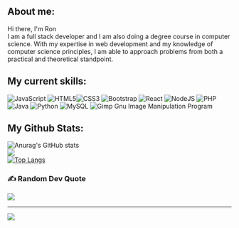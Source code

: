 ## About me:
Hi there, I'm Ron <br />  I am a full stack developer and I am also doing a degree course in computer science. With my expertise in web development and my knowledge of computer science principles, I am able to approach problems from both a practical and theoretical standpoint.
## My current skills:
![JavaScript](https://img.shields.io/badge/javascript-%23323330.svg?style=for-the-badge&logo=javascript&logoColor=%23F7DF1E) ![HTML5](https://img.shields.io/badge/html5-%23E34F26.svg?style=for-the-badge&logo=html5&logoColor=white)![CSS3](https://img.shields.io/badge/css3-%231572B6.svg?style=for-the-badge&logo=css3&logoColor=white) ![Bootstrap](https://img.shields.io/badge/bootstrap-%23563D7C.svg?style=for-the-badge&logo=bootstrap&logoColor=white) ![React](https://img.shields.io/badge/react-%2320232a.svg?style=for-the-badge&logo=react&logoColor=%2361DAFB) ![NodeJS](https://img.shields.io/badge/node.js-6DA55F?style=for-the-badge&logo=node.js&logoColor=white) ![PHP](https://img.shields.io/badge/php-%23777BB4.svg?style=for-the-badge&logo=php&logoColor=white) ![Java](https://img.shields.io/badge/java-%23ED8B00.svg?style=for-the-badge&logo=java&logoColor=white) ![Python](https://img.shields.io/badge/python-3670A0?style=for-the-badge&logo=python&logoColor=ffdd54) ![MySQL](https://img.shields.io/badge/mysql-%2300f.svg?style=for-the-badge&logo=mysql&logoColor=white)
![Gimp Gnu Image Manipulation Program](https://img.shields.io/badge/Gimp-657D8B?style=for-the-badge&logo=gimp&logoColor=FFFFFF)
## My Github Stats:
![Anurag's GitHub stats](https://github-readme-stats.vercel.app/api?username=Rontim&hide=prs&show_icons=true&theme=dracula&include_all_commits=true)<br />
![](https://github-readme-streak-stats.herokuapp.com/?user=Rontim&theme=dracula&hide_border=false)<br />
[![Top Langs](https://github-readme-stats.vercel.app/api/top-langs/?username=Rontim&layout=compact&theme=dracula&langs_count=8)](https://github.com/anuraghazra/github-readme-stats)

### ✍️ Random Dev Quote
![](https://quotes-github-readme.vercel.app/api?type=horizontal&theme=radical)

---
[![](https://visitcount.itsvg.in/api?id=Rontim&icon=0&color=0)](https://visitcount.itsvg.in)
